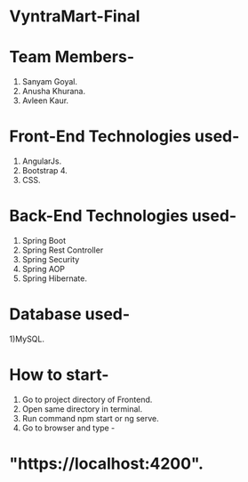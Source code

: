 # VyntraMart-Final

# Team Members-
  1) Sanyam Goyal.
  2) Anusha Khurana.
  3) Avleen Kaur.
  
# Front-End Technologies used-
  1) AngularJs.
  2) Bootstrap 4.
  3) CSS.
  
# Back-End Technologies used-
  1) Spring Boot
  2) Spring Rest Controller
  3) Spring Security
  4) Spring AOP
  5) Spring Hibernate.
  
# Database used-
  1)MySQL.
  
# How to start-
  1) Go to project directory of Frontend.
  2) Open same directory in terminal.
  3) Run command npm start or ng serve.
  4) Go to browser and type -
  # "https://localhost:4200".
